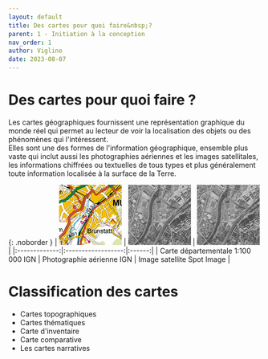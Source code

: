 ```yaml
---
layout: default
title: Des cartes pour quoi faire&nbsp;?
parent: 1 - Initiation à la conception
nav_order: 1
author: Viglino
date: 2023-08-07
---
```


# Des cartes pour quoi faire ?

Les cartes géographiques fournissent une représentation graphique du monde réel qui permet au lecteur de voir la localisation des objets ou des phénomènes qui l'intéressent.  
Elles sont une des formes de l'information géographique, ensemble plus vaste qui inclut aussi les photographies aériennes et les images satellitales, les informations chiffrées ou textuelles de tous types et plus généralement toute information localisée à la surface de la Terre.  

{: .noborder }
| ![](/assets/img/ch1.1a.gif) | ![](/assets/img/ch1.1b.gif) | ![](/assets/img/ch1.1b.gif) |
|:-------------:|:------------------:|:------:|
| Carte départementale 1:100 000 IGN | Photographie aérienne IGN | Image satellite Spot Image |

# Classification des cartes

* Cartes topographiques
* Cartes thématiques
* Carte d'inventaire 
* Carte comparative
* Les cartes narratives
